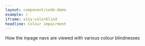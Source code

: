 ```yaml
---
layout: component/code-demo
example: /
iframe: a11y-colorblind
headline: Colour impairment
---
```


How the inpage navs are viewed with various colour blindnesses
